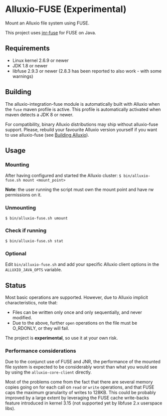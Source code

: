# Alluxio-FUSE (Experimental)
Mount an Alluxio file system using FUSE. 

This project uses [jnr-fuse](https://github.com/SerCeMan/jnr-fuse) for FUSE on Java.

## Requirements
* Linux kernel 2.6.9 or newer
* JDK 1.8 or newer
* libfuse 2.9.3 or newer
  (2.8.3 has been reported to also work - with some warnings)

## Building
The alluxio-integration-fuse module is automatically built with Alluxio when the `fuse` maven
profile is active. This profile is automatically activated when maven detects a JDK 8 or newer.

For compatibility, binary Alluxio distributions may ship without alluxio-fuse support. Please,
rebuild your favourite Alluxio version yourself if you want to use alluxio-fuse (see [Building
Alluxio](http://alluxio.org/documentation/master/Building-Alluxio-Master-Branch.html)).

## Usage

### Mounting
After having configured and started the Alluxio cluster:
`$ bin/alluxio-fuse.sh mount <mount_point>`

**Note**: the user running the script must own the mount point and
have rw permissions on it.

### Unmounting
`$ bin/alluxio-fuse.sh umount`

### Check if running
`$ bin/alluxio-fuse.sh stat`

### Optional
Edit `bin/alluxio-fuse.sh` and add your specific Alluxio client options in the
`ALLUXIO_JAVA_OPTS` variable.

## Status
Most basic operations are supported. However, due to Alluxio implicit characteristics, note that:
* Files can be written only once and only sequentially, and never modified.
* Due to the above, further `open` operations on the file must be O_RDONLY, or they will fail.

The project is **experimental**, so use it at your own risk.

### Performance considerations
Due to the conjunct use of FUSE and JNR, the performance of the mounted file system is expected
to be considerably worst than what you would see by using the `alluxio-core-client` directly.

Most of the problems come from the fact that there are several memory copies going on for each call
on `read` or `write` operations, and that FUSE caps the maximum granularity of writes to 128KB. This
could be probably improved by a large extent by leveraging the FUSE cache write-backs feature
introduced in kernel 3.15 (not supported yet by libfuse 2.x userspace libs).

